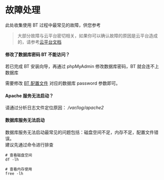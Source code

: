 # 故障处理

此处收集使用 BT 过程中最常见的故障，供您参考

> 大部分故障与云平台密切相关，如果你可以确认故障的原因是云平台造成的，请参考[云平台文档](https://support.websoft9.com/docs/faq/zh/tech-instance.html)

#### 修改了数据库密码 BT 不能访问？

若已完成 BT 安装向导，再通过 phpMyAdmin 修改数据库密码，BT 就会连不上数据库

需要修改 [BT 配置文件](/zh/stack-components.md#zabbix) 对应的数据库 password 参数即可。

#### Apache 服务无法启动？

请通过分析日志文件定位原因： */var/log/apache2*

#### 数据库服务无法启动

数据库服务无法启动最常见的问题包括：磁盘空间不足，内存不足，配置文件错误。  
建议先通过命令进行排查  

```shell
# 查看磁盘空间
df -lh

# 查看内存使用
free -lh
```

